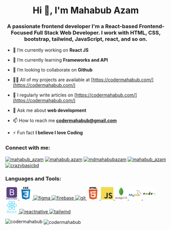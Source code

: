 <h1 align="center">Hi 👋, I'm Mahabub Azam</h1>
<h3 align="center">A passionate frontend developer I'm a React-based Frontend-Focused Full Stack Web Developer. I work with HTML, CSS, bootstrap, tailwind, JavaScript, react, and so on.</h3>

- 🔭 I’m currently working on **React JS**

- 🌱 I’m currently learning **Frameworks and API**

- 👯 I’m looking to collaborate on **Github**

- 👨‍💻 All of my projects are available at [https://codermahabub.com/](https://codermahabub.com/)

- 📝 I regularly write articles on [https://codermahabub.com/](https://codermahabub.com/)

- 💬 Ask me about **web development**

- 📫 How to reach me **codermahabub@gmail.com**

- ⚡ Fun fact **I believe I love Coding**

<h3 align="left">Connect with me:</h3>
<p align="left">
<a href="https://twitter.com/mahabub_azam" target="blank"><img align="center" src="https://raw.githubusercontent.com/rahuldkjain/github-profile-readme-generator/master/src/images/icons/Social/twitter.svg" alt="mahabub_azam" height="30" width="40" /></a>
<a href="https://linkedin.com/in/mahabub.azam" target="blank"><img align="center" src="https://raw.githubusercontent.com/rahuldkjain/github-profile-readme-generator/master/src/images/icons/Social/linked-in-alt.svg" alt="mahabub.azam" height="30" width="40" /></a>
<a href="https://fb.com/mdmahabubazam" target="blank"><img align="center" src="https://raw.githubusercontent.com/rahuldkjain/github-profile-readme-generator/master/src/images/icons/Social/facebook.svg" alt="mdmahabubazam" height="30" width="40" /></a>
<a href="https://instagram.com/mahabub_azam" target="blank"><img align="center" src="https://raw.githubusercontent.com/rahuldkjain/github-profile-readme-generator/master/src/images/icons/Social/instagram.svg" alt="mahabub_azam" height="30" width="40" /></a>
<a href="https://www.youtube.com/c/crazybasicbd" target="blank"><img align="center" src="https://raw.githubusercontent.com/rahuldkjain/github-profile-readme-generator/master/src/images/icons/Social/youtube.svg" alt="crazybasicbd" height="30" width="40" /></a>
</p>

<h3 align="left">Languages and Tools:</h3>
<p align="left"> <a href="https://getbootstrap.com" target="_blank"> <img src="https://raw.githubusercontent.com/devicons/devicon/master/icons/bootstrap/bootstrap-plain-wordmark.svg" alt="bootstrap" width="40" height="40"/> </a> <a href="https://www.w3schools.com/css/" target="_blank"> <img src="https://raw.githubusercontent.com/devicons/devicon/master/icons/css3/css3-original-wordmark.svg" alt="css3" width="40" height="40"/> </a> <a href="https://www.figma.com/" target="_blank"> <img src="https://www.vectorlogo.zone/logos/figma/figma-icon.svg" alt="figma" width="40" height="40"/> </a> <a href="https://firebase.google.com/" target="_blank"> <img src="https://www.vectorlogo.zone/logos/firebase/firebase-icon.svg" alt="firebase" width="40" height="40"/> </a> <a href="https://git-scm.com/" target="_blank"> <img src="https://www.vectorlogo.zone/logos/git-scm/git-scm-icon.svg" alt="git" width="40" height="40"/> </a> <a href="https://www.w3.org/html/" target="_blank"> <img src="https://raw.githubusercontent.com/devicons/devicon/master/icons/html5/html5-original-wordmark.svg" alt="html5" width="40" height="40"/> </a> <a href="https://developer.mozilla.org/en-US/docs/Web/JavaScript" target="_blank"> <img src="https://raw.githubusercontent.com/devicons/devicon/master/icons/javascript/javascript-original.svg" alt="javascript" width="40" height="40"/> </a> <a href="https://www.mongodb.com/" target="_blank"> <img src="https://raw.githubusercontent.com/devicons/devicon/master/icons/mongodb/mongodb-original-wordmark.svg" alt="mongodb" width="40" height="40"/> </a> <a href="https://www.mysql.com/" target="_blank"> <img src="https://raw.githubusercontent.com/devicons/devicon/master/icons/mysql/mysql-original-wordmark.svg" alt="mysql" width="40" height="40"/> </a> <a href="https://nodejs.org" target="_blank"> <img src="https://raw.githubusercontent.com/devicons/devicon/master/icons/nodejs/nodejs-original-wordmark.svg" alt="nodejs" width="40" height="40"/> </a> <a href="https://reactjs.org/" target="_blank"> <img src="https://raw.githubusercontent.com/devicons/devicon/master/icons/react/react-original-wordmark.svg" alt="react" width="40" height="40"/> </a> <a href="https://reactnative.dev/" target="_blank"> <img src="https://reactnative.dev/img/header_logo.svg" alt="reactnative" width="40" height="40"/> </a> <a href="https://tailwindcss.com/" target="_blank"> <img src="https://www.vectorlogo.zone/logos/tailwindcss/tailwindcss-icon.svg" alt="tailwind" width="40" height="40"/> </a> </p>

<p><img align="left" src="https://github-readme-stats.vercel.app/api/top-langs?username=codermahabub&show_icons=true&locale=en&layout=compact" alt="codermahabub" /></p>

<p>&nbsp;<img align="center" src="https://github-readme-stats.vercel.app/api?username=codermahabub&show_icons=true&locale=en" alt="codermahabub" /></p>
